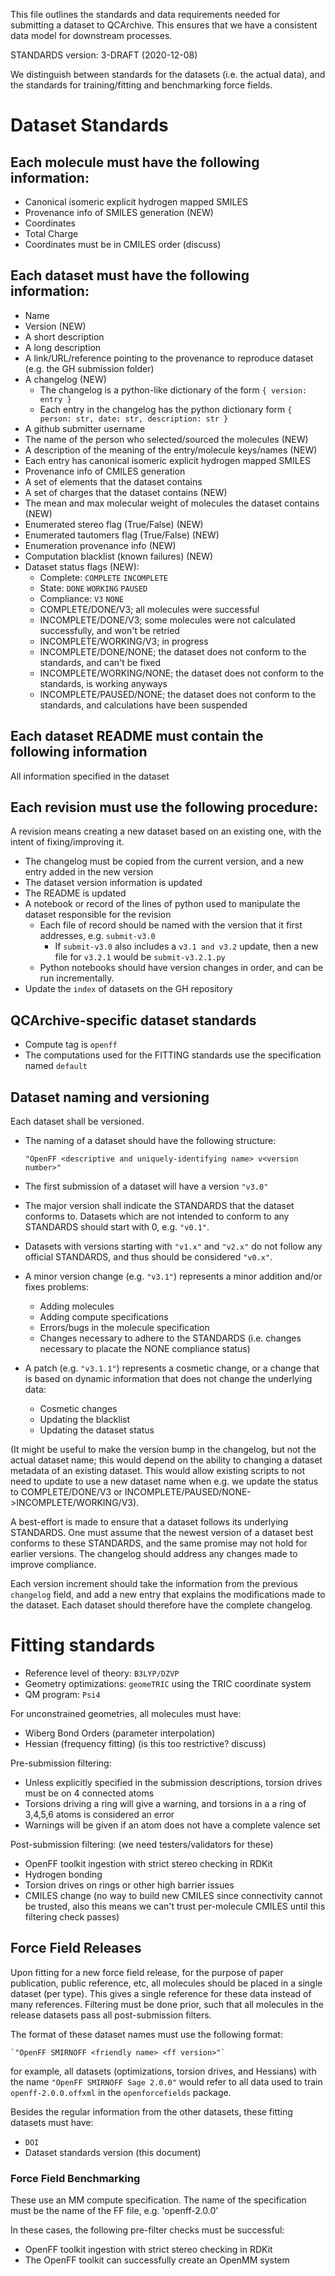
This file outlines the standards and data requirements needed for submitting a dataset to QCArchive.
This ensures that we have a consistent data model for downstream processes.

STANDARDS version: 3-DRAFT (2020-12-08)

We distinguish between standards for the datasets (i.e. the actual data), and the standards for training/fitting and benchmarking force fields.

# Dataset Standards

## Each molecule must have the following information:
- Canonical isomeric explicit hydrogen mapped SMILES
- Provenance info of SMILES generation (NEW)
- Coordinates
- Total Charge
- Coordinates must be in CMILES order (discuss)

## Each dataset must have the following information:
- Name
- Version (NEW)
- A short description
- A long description
- A link/URL/reference pointing to the provenance to reproduce dataset (e.g. the GH submission folder)
- A changelog (NEW)
	- The changelog is a python-like dictionary of the form `{ version: entry }`
	- Each entry in the changelog has the python dictionary form `{ person: str, date: str, description: str }`
- A github submitter username
- The name of the person who selected/sourced the molecules (NEW)
- A description of the meaning of the entry/molecule keys/names (NEW)
- Each entry has canonical isomeric explicit hydrogen mapped SMILES
- Provenance info of CMILES generation
- A set of elements that the dataset contains
- A set of charges that the dataset contains (NEW)
- The mean and max molecular weight of molecules the dataset contains (NEW)
- Enumerated stereo flag (True/False) (NEW)
- Enumerated tautomers flag (True/False) (NEW)
- Enumeration provenance info (NEW)
- Computation blacklist (known failures) (NEW)
- Dataset status flags (NEW):
	- Complete: `COMPLETE` `INCOMPLETE`
	- State: `DONE` `WORKING` `PAUSED`
	- Compliance: `V3` `NONE`
	- COMPLETE/DONE/V3; all molecules were successful
	- INCOMPLETE/DONE/V3; some molecules were not calculated successfully, and won't be retried
	- INCOMPLETE/WORKING/V3; in progress
	- INCOMPLETE/DONE/NONE; the dataset does not conform to the standards, and can't be fixed
	- INCOMPLETE/WORKING/NONE; the dataset does not conform to the standards, is working anyways
	- INCOMPLETE/PAUSED/NONE; the dataset does not conform to the standards, and calculations have been suspended

## Each dataset README must contain the following information

All information specified in the dataset

## Each revision must use the following procedure:

A revision means creating a new dataset based on an existing one, with the intent of fixing/improving it.

- The changelog must be copied from the current version, and a new entry added in the new version
- The dataset version information is updated
- The README is updated
- A notebook or record of the lines of python used to manipulate the dataset responsible for the revision
	- Each file of record should be named with the version that it first addresses, e.g. `submit-v3.0`
		- If `submit-v3.0` also includes a `v3.1 and v3.2` update, then a new file for `v3.2.1` would be `submit-v3.2.1.py`
	- Python notebooks should have version changes in order, and can be run incrementally.
- Update the `index` of datasets on the GH repository

## QCArchive-specific dataset standards

- Compute tag is `openff`
- The computations used for the FITTING standards use the specification named `default`

## Dataset naming and versioning

Each dataset shall be versioned.
- The naming of a dataset should have the following structure:

    `"OpenFF <descriptive and uniquely-identifying name> v<version number>"`

- The first submission of a dataset will have a version `"v3.0"`

* The major version shall indicate the STANDARDS that the dataset conforms to. Datasets which are not intended to conform to any STANDARDS should start with 0, e.g. `"v0.1"`. 

* Datasets with versions starting with `"v1.x"` and `"v2.x"` do not follow any official STANDARDS, and thus should be considered `"v0.x"`.

- A minor version change (e.g. `"v3.1"`) represents a minor addition and/or fixes problems:
	- Adding molecules
	- Adding compute specifications
	- Errors/bugs in the molecule specification
	- Changes necessary to adhere to the STANDARDS (i.e. changes necessary to placate the NONE compliance status)

- A patch (e.g. `"v3.1.1"`) represents a cosmetic change, or a change that is based on dynamic information that does not change the underlying data:
    - Cosmetic changes
	- Updating the blacklist
	- Updating the dataset status

(It might be useful to make the version bump in the changelog, but not the actual dataset name; this would depend on the ability to changing a dataset metadata of an existing dataset. This would allow existing scripts to not need to update to use a new dataset name when e.g. we update the status to COMPLETE/DONE/V3 or INCOMPLETE/PAUSED/NONE->INCOMPLETE/WORKING/V3).

A best-effort is made to ensure that a dataset follows its underlying STANDARDS. One must assume that the newest version of a dataset best conforms to these STANDARDS, and the same promise may not hold for earlier versions. The changelog should address any changes made to improve compliance.

Each version increment should take the information from the previous `changelog` field, and add a new entry that explains the modifications made to the dataset. Each dataset should therefore have the complete changelog.

# Fitting standards

- Reference level of theory: `B3LYP/DZVP`
- Geometry optimizations: `geomeTRIC` using the TRIC coordinate system
- QM program: `Psi4`

For unconstrained geometries, all molecules must have:

- Wiberg Bond Orders (parameter interpolation)
- Hessian (frequency fitting) (is this too restrictive? discuss)

Pre-submission filtering:

- Unless explicitly specified in the submission descriptions, torsion drives must be on 4 connected atoms
- Torsions driving a ring will give a warning, and torsions in a a ring of  3,4,5,6 atoms is considered an error
- Warnings will be given if an atom does not have a complete valence set

Post-submission filtering: (we need testers/validators for these)

- OpenFF toolkit ingestion with strict stereo checking in RDKit
- Hydrogen bonding
- Torsion drives on rings or other high barrier issues
- CMILES change (no way to build new CMILES since connectivity cannot be trusted, also this means we can't trust per-molecule CMILES until this filtering check passes)

## Force Field Releases

Upon fitting for a new force field release, for the purpose of paper publication, public reference, etc, all molecules should be placed in a single dataset (per type). This gives a single reference for these data instead of many references. Filtering must be done prior, such that all molecules in the release datasets pass all post-submission filters.

The format of these dataset names must use the following format:

    `"OpenFF SMIRNOFF <friendly name> <ff version>"`

for example, all datasets (optimizations, torsion drives, and Hessians) with the name `"OpenFF SMIRNOFF Sage 2.0.0"` would refer to all data used to train `openff-2.0.0.offxml` in the `openforcefields` package.

Besides the regular information from the other datasets, these fitting datasets must have:

- `DOI`
- Dataset standards version (this document)

### Force Field Benchmarking

These use an MM compute specification. The name of the specification must be the name of the FF file, e.g. 'openff-2.0.0'

In these cases, the following pre-filter checks must be successful:

- OpenFF toolkit ingestion with strict stereo checking in RDKit
- The OpenFF toolkit can successfully create an OpenMM system

